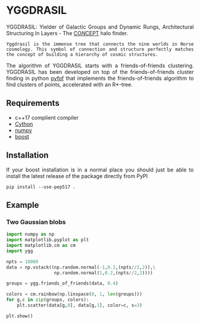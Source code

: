 YGGDRASIL
=====

<div align="justify">

YGGDRASIL: Yielder of Galactic Groups and Dynamic Rungs, Architectural Structuring In Layers - The [CO*N*CEPT](https://github.com/jmd-dk/concept/) halo finder.

    Yggdrasil is the immense tree that connects the nine worlds in Norse cosmology. This symbol of connection and structure perfectly matches the concept of building a hierarchy of cosmic structures.

The algorithm of YGGDRASIL starts with a friends-of-friends clustering. YGGDRASIL has been developed on top of the friends-of-friends cluster finding in python [pyfof](https://github.com/simongibbons/pyfof) that implements the friends-of-friends algorithm to find clusters of points, accelerated with an R*-tree.

## Requirements
 * c++17 complient compiler
 * [Cython](http://cython.org/)
 * [numpy](http://www.numpy.org/)
 * [boost](http://www.boost.org/)

## Installation

If your boost installation is in a normal place you should just be able to install
the latest release of the package directly from PyPI

```pip install --use-pep517 .```

## Example

### Two Gaussian blobs

```python
import numpy as np
import matplotlib.pyplot as plt
import matplotlib.cm as cm
import ygg

npts = 10000
data = np.vstack((np.random.normal(-1,0.2,(npts//2,2)),\
                  np.random.normal(1,0.2,(npts//2,2))))

groups = ygg.friends_of_friends(data, 0.4)

colors = cm.rainbow(np.linspace(0, 1, len(groups)))
for g,c in zip(groups, colors):
    plt.scatter(data[g,0], data[g,1], color=c, s=3)

plt.show()
```

</div>